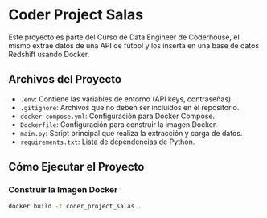 # Coder Project Salas

Este proyecto es parte del Curso de Data Engineer de Coderhouse, el mismo extrae datos de una API de fútbol y los inserta en una base de datos Redshift usando Docker.
## Archivos del Proyecto

- `.env`: Contiene las variables de entorno (API keys, contraseñas).
- `.gitignore`: Archivos que no deben ser incluidos en el repositorio.
- `docker-compose.yml`: Configuración para Docker Compose.
- `Dockerfile`: Configuración para construir la imagen Docker.
- `main.py`: Script principal que realiza la extracción y carga de datos.
- `requirements.txt`: Lista de dependencias de Python.

## Cómo Ejecutar el Proyecto

### Construir la Imagen Docker

```sh
docker build -t coder_project_salas .
